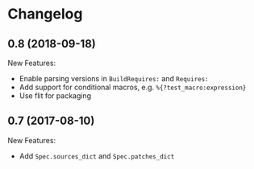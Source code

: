 # Changelog

## 0.8 (2018-09-18)

New Features:
* Enable parsing versions in `BuildRequires:` and `Requires:`
* Add support for conditional macros, e.g. `%{?test_macro:expression}`
* Use flit for packaging

## 0.7 (2017-08-10)

New Features:
* Add `Spec.sources_dict` and `Spec.patches_dict`
